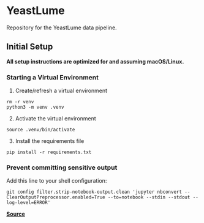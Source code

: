 # YeastLume
Repository for the YeastLume data pipeline.

## Initial Setup

**All setup instructions are optimized for and assuming macOS/Linux.**

### Starting a Virtual Environment

1. Create/refresh a virtual environment
```shell
rm -r venv
python3 -m venv .venv
```

2. Activate the virtual environment
```shell
source .venv/bin/activate
```

3. Install the requirements file
```shell
pip install -r requirements.txt
```

### Prevent committing sensitive output

Add this line to your shell configuration:
```shell
git config filter.strip-notebook-output.clean 'jupyter nbconvert --ClearOutputPreprocessor.enabled=True --to=notebook --stdin --stdout --log-level=ERROR'
```

**[Source](https://gist.github.com/33eyes/431e3d432f73371509d176d0dfb95b6e)**
